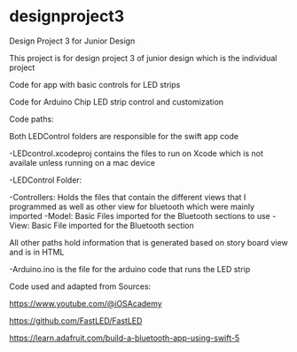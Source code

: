 # designproject3
Design Project 3 for Junior Design

This project is for design project 3 of junior design which is the individual project

Code for app with basic controls for LED strips 

Code for Arduino Chip LED strip control and customization


Code paths:

Both LEDControl folders are responsible for the swift app code

-LEDcontrol.xcodeproj contains the files to run on Xcode which is not availale unless running on a mac device 

-LEDControl Folder:

  -Controllers: Holds the files that contain the different views that I programmed as well   as other view for bluetooth which were mainly imported
  -Model: Basic Files imported for the Bluetooth sections to use
  -View: Basic File imported for the Bluetooth section

  All other paths hold information that is generated based on story board view and is in   HTML
  
-Arduino.ino is the file for the arduino code that runs the LED strip


Code used and adapted from
Sources:

https://www.youtube.com/@iOSAcademy

https://github.com/FastLED/FastLED

https://learn.adafruit.com/build-a-bluetooth-app-using-swift-5

